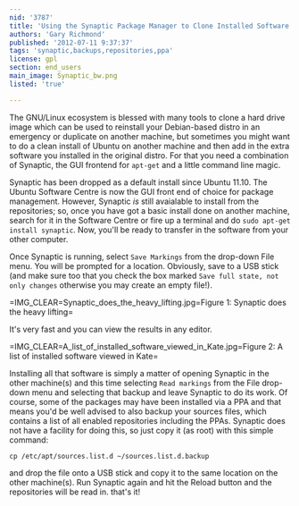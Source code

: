 ```yaml
---
nid: '3787'
title: 'Using the Synaptic Package Manager to Clone Installed Software to Another Computer'
authors: 'Gary Richmond'
published: '2012-07-11 9:37:37'
tags: 'synaptic,backups,repositories,ppa'
license: gpl
section: end_users
main_image: Synaptic_bw.png
listed: 'true'

---
```

The GNU/Linux ecosystem is blessed with many tools to clone a hard drive image which can be used to reinstall your Debian-based distro in an emergency or duplicate on another machine, but sometimes you might want to do a clean install of Ubuntu on another machine and then add in the extra software you  installed in the original distro. For that you need a combination of Synaptic, the GUI frontend for `apt-get` and a little command line magic.

<!--break-->

Synaptic has been dropped as a default install since Ubuntu 11.10. The Ubuntu Software Centre is now the GUI front end of choice for package management. However, Synaptic _is_ still avaialable to install from the repositories; so, once you have got a basic install done on another machine, search for it in the Software Centre or fire up a terminal and do `sudo apt-get install synaptic`. Now, you'll be ready to transfer in the software from your other computer. 

Once Synaptic is running, select `Save Markings` from the drop-down File menu. You will be prompted for a location. Obviously, save to a USB stick (and make sure too that you check the box marked `Save full state, not only changes` otherwise you may create an empty file!).

=IMG_CLEAR=Synaptic_does_the_heavy_lifting.jpg=Figure 1: Synaptic does the heavy lifting=

It's very fast and you can view the results in any editor.

=IMG_CLEAR=A_list_of_installed_software_viewed_in_Kate.jpg=Figure 2: A list of installed software viewed in Kate=

Installing all that software is simply a matter of opening Synaptic in the other machine(s) and this time selecting `Read markings` from the File drop-down menu and selecting that backup and leave Synaptic to do its work. Of course, some of the packages may have been installed via a PPA and that means you'd be well advised to also backup your sources files, which contains a list of all enabled repositories including the PPAs. Synaptic does not have a facility for doing this, so just copy it (as root) with this simple command: 

`cp /etc/apt/sources.list.d ~/sources.list.d.backup`

and drop the file onto a USB stick and copy it to the same location on the other machine(s). Run Synaptic again and hit the Reload button and the repositories will be read in. that's it!